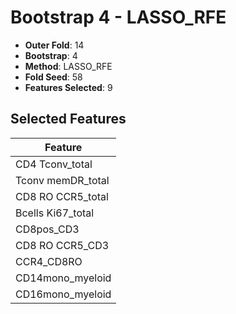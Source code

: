 # Bootstrap 4 - LASSO_RFE

- **Outer Fold**: 14
- **Bootstrap**: 4
- **Method**: LASSO_RFE
- **Fold Seed**: 58
- **Features Selected**: 9

## Selected Features

| Feature |
|---------|
| CD4 Tconv_total |
| Tconv memDR_total |
| CD8 RO CCR5_total |
| Bcells Ki67_total |
| CD8pos_CD3 |
| CD8 RO CCR5_CD3 |
| CCR4_CD8RO |
| CD14mono_myeloid |
| CD16mono_myeloid |
